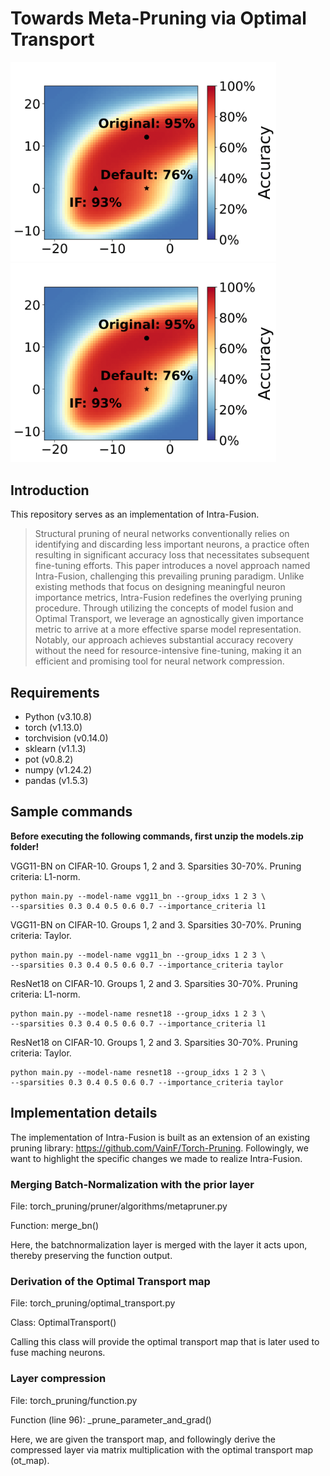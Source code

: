 # Towards Meta-Pruning via Optimal Transport

<img src="loss_landscape_resnet18_40.png" width="425"/> <img src="loss_landscape_resnet18_40.png" width="425"/> 

## Introduction
This repository serves as an implementation of Intra-Fusion.

>Structural pruning of neural networks conventionally relies on identifying and discarding less important neurons, a practice often resulting in significant accuracy loss that necessitates subsequent fine-tuning efforts. This paper introduces a novel approach named Intra-Fusion, challenging this prevailing pruning paradigm. Unlike existing methods that focus on designing meaningful neuron importance metrics, Intra-Fusion redefines the overlying pruning procedure. Through utilizing the concepts of model fusion and Optimal Transport, we leverage an agnostically given importance metric to arrive at a more effective sparse model representation. Notably, our approach achieves substantial accuracy recovery without the need for resource-intensive fine-tuning, making it an efficient and promising tool for neural network compression.

## Requirements
- Python (v3.10.8)
- torch (v1.13.0)
- torchvision (v0.14.0)
- sklearn (v1.1.3)
- pot (v0.8.2)
- numpy (v1.24.2)
- pandas (v1.5.3)

## Sample commands
**Before executing the following commands, first unzip the models.zip folder!**

VGG11-BN on CIFAR-10. Groups 1, 2 and 3. Sparsities 30-70%. Pruning criteria: L1-norm.
```
python main.py --model-name vgg11_bn --group_idxs 1 2 3 \
--sparsities 0.3 0.4 0.5 0.6 0.7 --importance_criteria l1
```
VGG11-BN on CIFAR-10. Groups 1, 2 and 3. Sparsities 30-70%. Pruning criteria: Taylor.
```
python main.py --model-name vgg11_bn --group_idxs 1 2 3 \
--sparsities 0.3 0.4 0.5 0.6 0.7 --importance_criteria taylor
```
ResNet18 on CIFAR-10. Groups 1, 2 and 3. Sparsities 30-70%. Pruning criteria: L1-norm.
```
python main.py --model-name resnet18 --group_idxs 1 2 3 \
--sparsities 0.3 0.4 0.5 0.6 0.7 --importance_criteria l1
```
ResNet18 on CIFAR-10. Groups 1, 2 and 3. Sparsities 30-70%. Pruning criteria: Taylor.
```
python main.py --model-name resnet18 --group_idxs 1 2 3 \
--sparsities 0.3 0.4 0.5 0.6 0.7 --importance_criteria taylor
```

## Implementation details
The implementation of Intra-Fusion is built as an extension of an existing pruning library: https://github.com/VainF/Torch-Pruning.
Followingly, we want to highlight the specific changes we made to realize Intra-Fusion.

### Merging Batch-Normalization with the prior layer

File: torch_pruning/pruner/algorithms/metapruner.py

Function: merge_bn()

Here, the batchnormalization layer is merged with the layer it acts upon, thereby preserving the function output.

### Derivation of the Optimal Transport map

File: torch_pruning/optimal_transport.py

Class: OptimalTransport()

Calling this class will provide the optimal transport map that is later used to fuse maching neurons.

### Layer compression

File: torch_pruning/function.py

Function (line 96): _prune_parameter_and_grad()

Here, we are given the transport map, and followingly derive the compressed layer via matrix multiplication with the optimal transport map (ot_map).


